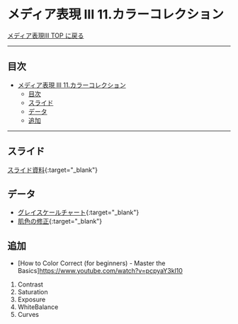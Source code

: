 # メディア表現 III 11.カラーコレクション

[メディア表現III TOP に戻る](./index.md)

---

## 目次

- [メディア表現 III 11.カラーコレクション](#メディア表現-iii-11カラーコレクション)
  - [目次](#目次)
  - [スライド](#スライド)
  - [データ](#データ)
  - [追加](#追加)

---

## スライド

[スライド資料](./mr3_11slide.pdf){:target="_blank"}

## データ
- [グレイスケールチャート](data/grayscale.png){:target="_blank"}
- [肌色の修正](https://helpx.adobe.com/jp/premiere-pro/how-to/correct-skin-tones.html){:target="_blank"}

## 追加
- [How to Color Correct (for beginners) - Master the Basics]https://www.youtube.com/watch?v=pcpyaY3kl10

1. Contrast
2. Saturation
3. Exposure
4. WhiteBalance
5. Curves

